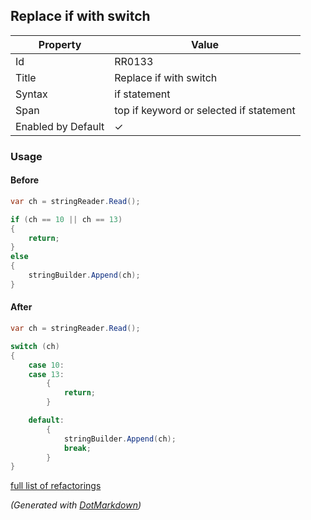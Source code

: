 ## Replace if with switch

| Property           | Value                                   |
| ------------------ | --------------------------------------- |
| Id                 | RR0133                                  |
| Title              | Replace if with switch                  |
| Syntax             | if statement                            |
| Span               | top if keyword or selected if statement |
| Enabled by Default | &#x2713;                                |

### Usage

#### Before

```csharp
var ch = stringReader.Read();

if (ch == 10 || ch == 13)
{
    return;
}
else
{
    stringBuilder.Append(ch);
}
```

#### After

```csharp
var ch = stringReader.Read();

switch (ch)
{
    case 10:
    case 13:
        {
            return;
        }

    default:
        {
            stringBuilder.Append(ch);
            break;
        }
}
```

[full list of refactorings](Refactorings.md)

*\(Generated with [DotMarkdown](http://github.com/JosefPihrt/DotMarkdown)\)*